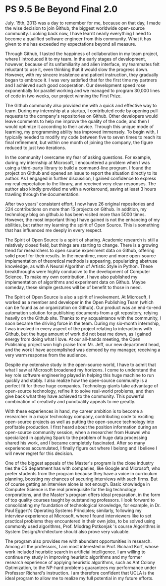 # PS 9.5 Be Beyond Final 2.0

July. 15th, 2013 was a day to remember for me, because on that day, I made the wise decision to join Github, the biggest worldwide open-source community. Looking back now, I have learnt nearly everything I need to become a qualified software engineer from this community. What it has given to me has exceeded my expectations beyond all measure.

Through Github, I tasted the happiness of collaboration in my team project, where I introduced it to my team. In the early stages of development, however, because of its unfamiliarity and alien interface, my teammates felt reluctant to use it, even thinking that it would slow the progress down. However, with my sincere insistence and patient instruction, they gradually began to embrace it. I was very satisfied that for the first time my partners and I achieved such good cooperation. Our development speed rose exponentially for parallel working and we managed to program 30,000 lines of code in two weeks, our project winning the First Prize.

The Github community also provided me with a quick and effective way to learn. During my internship at a startup, I contributed code by opening pull requests to the company's repositories on Github. Other developers would leave comments to help me improve the quality of the code, and then I would optimize it according to their advice. Through this unique mode of learning, my programming ability has improved immensely. To begin with, I typically needed to modify my code between five to seven times to reach its final refinement, but within one month of joining the company, the figure reduced to just two iterations.

In the community I overcame my fear of asking questions. For example, during my internship at Microsoft, I encountered a problem when I was using a third-party library to build a command-line program. I found the project on Github and opened an issue to report the situation directly to its author. As I engaged in further discussion, I gained confidence to express my real expectation to the library, and received very clear responses. The author also kindly provided me with a workaround, saving at least 3 hours trawling through the documentation.

After two years' consistent effort, I now have 26 original repositories and 224 contributions on more than 15 projects on Github. In addition, my technology blog on github.io has been visited more than 5000 times. However, the most important thing I have gained is not the enhancing of my abilities, but rather my learning the spirit of Open Source. This is something that has influenced me deeply in every respect.

The Spirit of Open Source is a spirit of sharing. Academic research is still a relatively closed field, but things are starting to change. There is a growing trend for researchers to open source experiment data on Github, offering solid proof for their results. In the meantime, more and more open-source implementation of theoretical methods is appearing, popularizing abstruse knowledge, as with A Neural Algorithm of Artistic Style in Python. These breakthroughs were highly conducive to the development of Computer Science. To make my own contribution, I have also published my implementation of algorithms and experiment data on Github. Maybe someday, these simple gestures will be of benefit to those in need.

The Spirit of Open Source is also a spirit of involvement. At Microsoft, I worked as a member and developer in the Open Publishing Team (which can be found as an organization on Github). Our product was an end-to-end automation solution for publishing documents from a git repository, relying heavily on the Github site. Thanks to my acquaintance with the community, I soon became the driving force in the team. During my six-month internship, I was involved in every aspect of the project relating to interactions with Github, but the huge amount of work did not beat me down, as I gained energy from doing what I love. At our all-hands meeting, the Open Publishing project won high praise from Mr. Jeff, our new department head, and the work I have accomplished was demoed by my manager, receiving a very warm response from the audience.

Despite my extensive study in the open-source world, I have to admit that what I saw at Microsoft broadened my horizons. I come to understand the key role software engineering played in helping this huge machine to run quickly and stably. I also realize how the open-source community is a perfect fit for these huge companies. Technology giants take advantage of open-source technology, refine it to solve real-world problems, and then give back what they have achieved to the community. This powerful combination of creativity and punctuality appeals to me greatly.

With these experiences in hand, my career ambition is to become a researcher in a major technology company, contributing code to exciting open-source projects as well as putting the open-source technology into profitable production. I first heard about the position information during an open-source community session, when a researcher from Huawei who specialized in applying Spark to the problem of huge data processing shared his work, and I became completely fascinated. After so many experiences accumulated, I finally figure out where I belong and I believe I will never regret for this decision.

One of the biggest appeals of the Master's program is the close industry ties the CS department has with companies, like Google and Microsoft, who prefer students from the program because they have a voice in curriculum planning, boosting my chances of securing interviews with such firms.
But of course getting an interview alone is not enough. Basic knowledge in Computer Science is the real prerequisite for the big technology corporations, and the Master's program offers ideal preparation, in the form of top quality courses taught by outstanding professors. I look forward to consolidating my foundation of technological knowledge, for example, in Dr. Paul Eggert's Operating Systems Principles; similarly, following my interview experience at Microsoft, where I found interviewers like to set practical problems they encountered in their own jobs, to be solved using commonly used algorithms, Prof. Miodrag Potkonjak 's course Algorithms in System Design/Architecture should also prove very valuable.

The program also provides me with abundant opportunities in research. Among all the professors, I am most interested in Prof. Richard Korf, whose work included heuristic search in artificial intelligence. I am willing to continue my study in improving heuristic algorithms and my former research experience of applying heuristic algorithms, such as Ant Colony Optimization, to the NP-hard problems guarantees my performance under Professor Richard's instruction. I am therefore confident that UCLA is the ideal program to allow me to realize my full potential in my future efforts.
